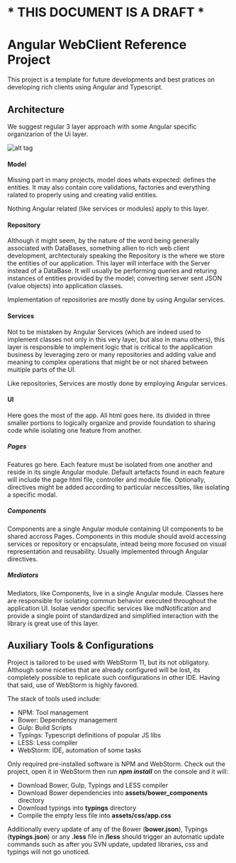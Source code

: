 # __* THIS DOCUMENT IS A DRAFT *__
# Angular WebClient Reference Project

This project is a template for future developments and best pratices on developing rich clients using Angular and Typescript.

## Architecture

We suggest regular 3 layer approach with some Angular specific organizarion of the Ui layer.

![alt tag](https://github.com/zbra-solutions/template_angular_webclient/blob/gh-pages/architecture.png)

#### Model

Missing part in many projects, model does whats expected: defines the entities. It may also contain core validations, factories and everything ralated to properly using and creating valid entities.

Nothing Angular related (like services or modules) apply to this layer.

#### Repository

Although it might seem, by the nature of the word being generally associated with DataBases, something allien to rich web client development, archtecturaly speaking the Repository is the where we store the entities of our application. This layer will interface with the Server instead of a DataBase. It will usually be performing queries and returing instances of entities provided by the model; converting server sent JSON (value objects) into application classes.

Implementation of repositories are mostly done by using Angular services.

#### Services

Not to be mistaken by Angular Services (which are indeed used to implement classes not only in this very layer, but also in manu others), this layer is responsible to implement logic that is critical to the application business by leveraging zero or many repositories and adding value and meaning to complex operations that might be or not shared between muitiple parts of the UI.

Like repositories, Services are mostly done by employing Angular services.

#### UI

Here goes the most of the app. All html goes here. its divided in three smaller portions to logically organize and provide foundation to sharing code while isolating one feature from another.

##### Pages

Features go here. Each feature must be isolated from one another and reside in its single Angular module. Default artefacts found in each feature will include the page html file, controller and module file. Optionally, directives might be added according to particular neccessities, like isolating a specific modal.

##### Components

Components are a single Angular module containing UI components to be shared accross Pages. Components in this module should avoid accessing services or repository or encapsulate, intead being more focused on visual representation and reusability. Usually implemented through Angular directives.

##### Mediators

Mediators, like Components, live in a single Angular module. Classes here are responsible for isolating commun behavior executed throughout the application UI. Isolae vendor specific services like mdNotification and provide a single point of standardized and simplified interaction with the library is great use of this layer.

## Auxiliary Tools & Configurations

Project is tailored to be used with WebStorm 11, but its not obligatory. Although some niceties that are already configured will be lost, its completely possible to replicate such configurations in other IDE. Having that said, use of WebStorm is highly favored.

The stack of tools used include: 

* NPM: Tool management
* Bower: Dependency management
* Gulp: Build Scripts
* Typings: Typescript definitions of popular JS libs
* LESS: Less compiler
* WebStorm: IDE, automation of some tasks

Only required pre-installed software is NPM and WebStorm. Check out the project, open it in WebStorm then run ___npm install___ on the console and it will:

* Download Bower, Gulp, Typings and LESS compiler
* Download Bower dependencies into  __assets/bower_components__ directory
* Download typings into __typings__ directory
* Compile the empty less file into __assets/css/app.css__

Additionally every update of any of the Bower (__bower.json__), Typings (__typings.json__) or any __.less__ file in __/less__ should trigger an automatic update commands such as after you SVN update, updated libraries, css and typings will not go unoticed.


